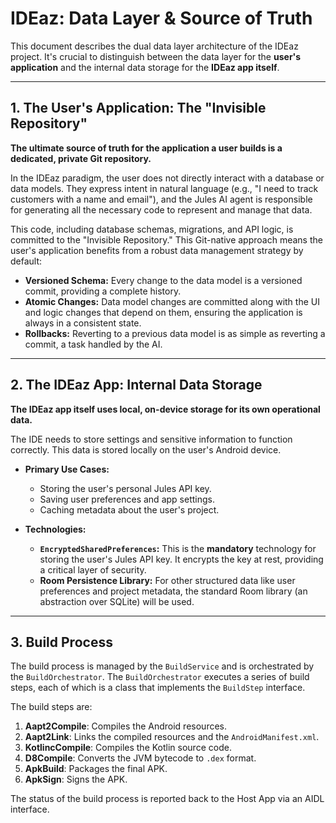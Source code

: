# IDEaz: Data Layer & Source of Truth

This document describes the dual data layer architecture of the IDEaz project. It's crucial to distinguish between the data layer for the **user's application** and the internal data storage for the **IDEaz app itself**.

---

## 1. The User's Application: The "Invisible Repository"
**The ultimate source of truth for the application a user builds is a dedicated, private Git repository.**

In the IDEaz paradigm, the user does not directly interact with a database or data models. They express intent in natural language (e.g., "I need to track customers with a name and email"), and the Jules AI agent is responsible for generating all the necessary code to represent and manage that data.

This code, including database schemas, migrations, and API logic, is committed to the "Invisible Repository." This Git-native approach means the user's application benefits from a robust data management strategy by default:

-   **Versioned Schema:** Every change to the data model is a versioned commit, providing a complete history.
-   **Atomic Changes:** Data model changes are committed along with the UI and logic changes that depend on them, ensuring the application is always in a consistent state.
-   **Rollbacks:** Reverting to a previous data model is as simple as reverting a commit, a task handled by the AI.

---

## 2. The IDEaz App: Internal Data Storage
**The IDEaz app itself uses local, on-device storage for its own operational data.**

The IDE needs to store settings and sensitive information to function correctly. This data is stored locally on the user's Android device.

-   **Primary Use Cases:**
    -   Storing the user's personal Jules API key.
    -   Saving user preferences and app settings.
    -   Caching metadata about the user's project.

-   **Technologies:**
    -   **`EncryptedSharedPreferences`:** This is the **mandatory** technology for storing the user's Jules API key. It encrypts the key at rest, providing a critical layer of security.
    -   **Room Persistence Library:** For other structured data like user preferences and project metadata, the standard Room library (an abstraction over SQLite) will be used.

---

## 3. Build Process

The build process is managed by the `BuildService` and is orchestrated by the `BuildOrchestrator`. The `BuildOrchestrator` executes a series of build steps, each of which is a class that implements the `BuildStep` interface.

The build steps are:

1.  **Aapt2Compile**: Compiles the Android resources.
2.  **Aapt2Link**: Links the compiled resources and the `AndroidManifest.xml`.
3.  **KotlincCompile**: Compiles the Kotlin source code.
4.  **D8Compile**: Converts the JVM bytecode to `.dex` format.
5.  **ApkBuild**: Packages the final APK.
6.  **ApkSign**: Signs the APK.

The status of the build process is reported back to the Host App via an AIDL interface.
